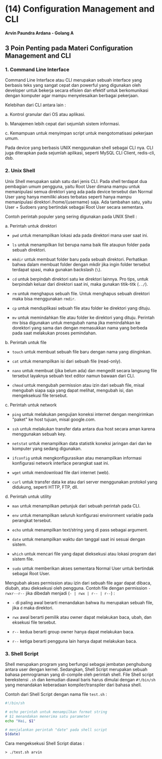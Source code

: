 # (14) Configuration Management and CLI

#### Arvin Paundra Ardana - Golang A

## 3 Poin Penting pada Materi Configuration Management and CLI

### 1. Command Line Interface

Command Line Interface atau CLI merupakan sebuah interface yang berbasis teks yang sangat cepat dan powerful yang digunakan oleh developer untuk bekerja secara efisien dan efektif untuk berkomunikasi dengan komputer agar mampu menyelesaikan berbagai pekerjaan.

Kelebihan dari CLI antara lain :

a. Kontrol granular dari OS atau aplikasi.

b. Manajemen lebih cepat dari sejumlah sistem informasi.

c. Kemampuan untuk menyimpan script untuk mengotomatisasi pekerjaan umum.

Pada device yang berbasis UNIX menggunakan shell sebagai CLI nya. CLI juga diterapkan pada sejumlah aplikasi, seperti MySQL CLI Client, redis-cli, dsb.

### 2. Unix Shell

Unix Shell merupakan salah satu dari jenis CLI. Pada shell terdapat dua pembagian umum pengguna, yaitu Root User dimana mampu untuk memanipulasi semua direktori yang ada pada device tersebut dan Normal User yang hanya memiliki akses terbatas seperti hanya mampu memanipulasi direktori /home/{username} saja. Ada tambahan satu, yaitu User + Sudoers yang bertindak sebagai Root User secara sementara.

Contoh perintah populer yang sering digunakan pada UNIX Shell :

a. Perintah untuk direktori

- `pwd` untuk menampilkan lokasi ada pada direktori mana user saat ini.

- `ls` untuk menampilkan list berupa nama baik file ataupun folder pada sebuah direktori.

- `mkdir` untuk membuat folder baru pada sebuah direktori. Perhatikan bahwa dalam membuat folder dengan mkdir jika ingin folder tersebut terdapat spasi, maka gunakan backslash (`\`).

- `cd` untuk berpindah direktori satu ke direktori lainnya. Pro tips, untuk berpindah keluar dari direktori saat ini, maka gunakan titik-titk (`../`).

- `rm` untuk menghapus sebuah file. Untuk menghapus sebuah direktori maka bisa menggunakan `rmdir`.

- `cp` untuk menduplikasi sebuah file atau folder ke direktori yang dituju.

- `mv` untuk memindahkan file atau folder ke direktori yang dituju. Perintah mv bisa digunakan untuk mengubah nama jika memindahkan ke dorektori yang sama dan dengan memasukkan nama yang berbeda pada saat melakukan proses pemindahan.

b. Perintah untuk file

- `touch` untuk membuat sebuah file baru dengan nama yang diinginkan.

- `cat` untuk menampilkan isi dari sebuah file (read-only).

- `nano` untuk membuat (jika belum ada) dan mengedit secara langsung file tersebut layaknya sebuah text editor namun bawaan dari CLI.

- `chmod` untuk mengubah permission atau izin dari sebuah file, misal mengubah siapa saja yang dapat melihat, mengubah isi, dan mengeksekusi file tersebut.

c. Perintah untuk network

- `ping` untuk melakukan pengujian koneksi internet dengan mengirimkan "paket" ke host tujuan, misal google.com.

- `ssh` untuk melakukan transfer data antara dua host secara aman karena menggunakan sebuah key.

- `netstat` untuk menampilkan data statistik koneksi jaringan dari dan ke komputer yang sedang digunakan.

- `ifconfig` untuk mengkonfigurasikan atau menampilkan informasi konfigurasi network interface perangkat saat ini.

- `wget` untuk mendownload file dari internet (web).

- `curl` untuk transfer data ke atau dari server menggunakan protokol yang didukung, seperti HTTP, FTP, dll.

d. Perintah untuk utility

- `man` untuk menampilkan petunjuk dari sebuah perintah pada CLI.

- `env` untuk menampilkan seluruh konfigurasi environment variable pada perangkat tersebut.

- `echo` untuk menampilkan text/string yang di pass sebagai argument.

- `date` untuk menampilkan waktu dan tanggal saat ini sesuai dengan sistem.

- `which` untuk mencari file yang dapat dieksekusi atau lokasi program dari sistem file.

- `sudo` untuk memberikan akses sementara Normal User untuk bertindak sebagai Root User.

Mengubah akses permission atau izin dari sebuah file agar dapat dibaca, diubah, atau dieksekusi oleh pengguna. Contoh file dengan permission `-rwxr--r--` jika dibedah menjadi (`- | rwx | r-- | r--`) :

- `-` di paling awal berarti menandakan bahwa itu merupakan sebuah file, jika `d` maka direktori.

- `rwx` awal berarti pemilik atau owner dapat melakukan baca, ubah, dan eksekusi file tersebut.

- `r--` kedua berarti group owner hanya dapat melakukan baca.

- `r--` ketiga berarti pengguna lain hanya dapat melakukan baca.

### 3. Shell Script

Shell merupakan program yang berfungsi sebagai jembatan penghubung antara user dengan kernel. Sedangkan, Shell Script merupakan sebuah bahasa pemrograman yang di-compile oleh perintah shell. File Shell script berekstensi `.sh` dan kemudian diawal baris harus dimulai dengan `#!/bin/sh` yang menandakan keberadaan kompiler/transpiler dari bahasa shell.

Contoh dari Shell Script dengan nama file `test.sh` :

```sh
#!/bin/sh

# echo perintah untuk menampilkan format string
# $1 menandakan menerima satu parameter
echo "Hai, $1"

# menjalankan perintah "date" pada shell script
$(date)
```

Cara mengeksekusi Shell Script diatas :

```
> ./test.sh arvin
```

